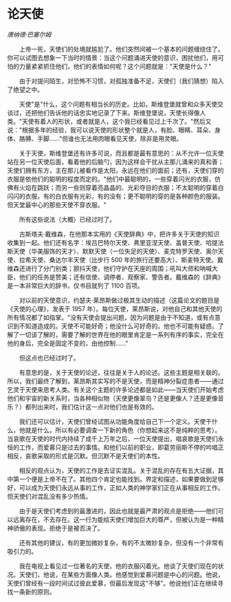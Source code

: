 # 论天使

*唐纳德·巴塞尔姆*

　　上帝一死，天使们的处境就尴尬了。他们突然间被一个基本的问题缠绕住了。你可以试图去想象一下当时的情景：当这个问题涌进天使的意识，困扰他们，用可怕的力量紧紧抓住他们，他们的表情如何呢？这个问题就是："天使是什么？"

　　由于对提问陌生，对恐怖不习惯，对孤独准备不足，天使们（我们猜想）陷入了绝望之中。

　　天使"是"什么，这个问题有相当长的历史。比如，斯维登堡就曾和众多天使交谈过，还把他们告诉他的话忠实地记录了下来。斯维登堡说，天使长得像人类。"天使有着人的形状，或者就是人，这个我已经看见过上千次了。"然后又说："根据多年的经验，我可以说天使的形状整个就是人，有脸、眼睛、耳朵、身体、胳膊、手脚……"但谁也无法用肉眼看见天使，除非是用灵眼。

　　关于天使，斯维登堡还有许多可说，而且都是最有意思的：从不允许一位天使站在另一位天使后面，看着他的后脑勺，因为这样会干扰从主那儿涌来的真和善；天使们拥有东方，主在那儿被看作是太阳，永远在他们的面前；还有，天使们穿的衣服是依他们的聪明的程度而定的。"他们中最聪明的，一些穿着闪光的衣服，仿佛有火焰在跳跃；而另一些则穿着亮晶晶的、光彩夺目的衣服；不太聪明的穿着白闪闪的衣服，有的白衣服有光彩，有的没有；更不聪明的穿的是各种颜色的服装。但天堂最中心的那些天使不穿衣服。"

　　所有这些说法（大概）已经过时了。

　　古斯塔夫·戴维森，在他那本实用的《天使辞典》中，把许多关于天使的知识收集到一起。他们还有名字：埃吕巴特尔天使、弗里亚涅天使、盖普天使、哈提法斯天使（华美服饰的天才）、默默天使（一位失足的天使）、麦克特罗天使、奥尔天使、拉希天使、桑达尔丰天使（比步行 500 年的旅行还要高大）、斯麦特天使。戴维森还进行了分门别类；颤抖天使，他们守护在天座的周围；吼叫大师和呐喊大臣，他们的任务是赞美；还有信使、调停者、观察家、警告者。戴维森的《辞典》是一本非常巨大的辞书，仅书目就列了 1100 百项。

　　对以前的天使意识，约瑟夫·莱昂斯做过极其生动的描述（这篇论文的题目是《天使的心理》，发表于 1957 年）。每位天使，莱昂斯说，对他自己和其他天使的所有情况都了如指掌。"没有天使会提出问题，因为问题是由于不知道，或有点意识到不知道造成的。天使不可能好奇；他没什么可好奇的。他也不可能有疑惑。了解了一切该了解的，需要了解的世界在他的眼里肯定是一系列有序的事实，完全在他的身后，完全是固定不变的，由他控制……"

　　但这点也已经过时了。

　　有意思的是，关于天使的论述，往往是关于人的论述。这些主题是相关联的。所以，我们最终了解到，莱昂斯其实写的不是天使，而是精神分裂症患者――通过乞灵于天使来思考人类。有关这个主题的许多论述都是如此――当天使们开始考虑他们和宇宙的新关系时，当各种相似物（天使更像翠鸟？还是更像人？还是更像音乐？）都列出来时，我们估计这一点对他们也是有效的。

　　我们还可以估计，天使们曾经试图从功能角度给自己下一个定义。天使干什么，他就是什么。所以有必要调查一下新的角色（你想起来这不是纯粹的思考）。当哀歌在天使的时代内持续了成千上万年之后，一位天使提出，唱哀歌是天使们永恒的工作，而爱慕只是过去的事情。和他们以前的职业，即葛劳丽斯不停的吟唱正相反，哀歌采取的形式是沉默。但沉默不是天使们的本性。

　　相反的观点认为，天使的工作是去证实混乱。关于混乱的存在有五大证据，其中第一个便是上帝不在了。其他四个肯定也能找到。界定和描述，如果要做到足够好，可以成为天使们永远从事的工作，正如人类的神学家们正在从事相反的工作。但天使们对混乱没有多少热情。

　　由于是天使们考虑到的最激进的，因此也就是最严肃的观点是拒绝――他们可以远离存在，不去存在。这一行为能给天使们增加巨大的尊严，但被认为是一种精神骄傲的表现。拒绝于是被否决了。

　　还有其他的建议，有的更加微妙复杂，有的不太微妙复杂，但没有一个非常有吸引力的。

　　我在电视上看见过一位著名的天使，他的衣服闪着光。他谈了天使们现在的状况。天使们，他说，在某些方面像人类。他感觉到爱慕问题是中心的问题。他说，天使们曾经有一段时间试过彼此爱慕，但最后发现这"不够"。他说他们正在继续寻找一条新的原则。